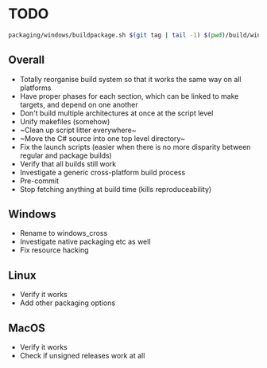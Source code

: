 # TODO

```sh
packaging/windows/buildpackage.sh $(git tag | tail -1) $(pwd)/build/windows
```

## Overall

-   Totally reorganise build system so that it works the same way on all
    platforms
-   Have proper phases for each section, which can be linked to make targets,
    and depend on one another
-   Don't build multiple architectures at once at the script level
-   Unify makefiles (somehow)
-   ~Clean up script litter everywhere~
-   ~Move the C# source into one top level directory~
-   Fix the launch scripts (easier when there is no more disparity between
    regular and package builds)
-   Verify that all builds still work
-   Investigate a generic cross-platform build process
-   Pre-commit
-   Stop fetching anything at build time (kills reproduceability)

## Windows

-   Rename to windows_cross
-   Investigate native packaging etc as well
-   Fix resource hacking

## Linux

-   Verify it works
-   Add other packaging options

## MacOS

-   Verify it works
-   Check if unsigned releases work at all
